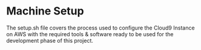 # Machine Setup

The setup.sh file covers the process used to configure the Cloud9 Instance on AWS with the required tools & software ready to be used for the development phase of this project.